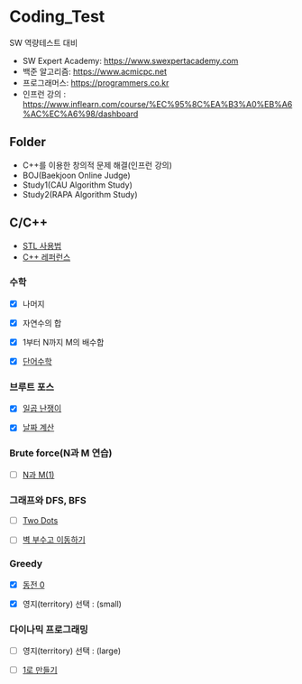 # Coding_Test
SW 역량테스트 대비 
- SW Expert Academy: https://www.swexpertacademy.com
- 백준 알고리즘: https://www.acmicpc.net 
- 프로그래머스: https://programmers.co.kr 
- 인프런 강의 : https://www.inflearn.com/course/%EC%95%8C%EA%B3%A0%EB%A6%AC%EC%A6%98/dashboard

## Folder
- C++를 이용한 창의적 문제 해결(인프런 강의)
- BOJ(Baekjoon Online Judge)
- Study1(CAU Algorithm Study)
- Study2(RAPA Algorithm Study)

## C/C++  
- [STL 사용법](https://baactree.tistory.com/29)
- [C++ 레퍼런스](https://en.cppreference.com/w/)

<h3 id="-">수학</h3>

- [x] 나머지 
- [x] 자연수의 합
- [x] 1부터 N까지 M의 배수합
- [x] <a href ="https://www.acmicpc.net/problem/1339">단어수학</a>


<h3 id="-">브루트 포스</h3>

- [x] <a href="https://www.acmicpc.net/problem/2309">일곱 난쟁이</a>
- [x] <a href="https://www.acmicpc.net/problem/1476">날짜 계산</a>


<h3 id="-n-m-">Brute force(N과 M 연습)</h3>

- [ ] <a href="https://www.acmicpc.net/problem/15649">N과 M(1)</a> 


<h3 id="-DFS,BFS">그래프와 DFS, BFS</h3>

- [ ] <a href="https://www.acmicpc.net/problem/16929">Two Dots</a> 
- [ ] <a href="https://www.acmicpc.net/problem/2206">벽 부수고 이동하기</a>


<h3 id="-">Greedy</h3>

- [x] <a href="https://www.acmicpc.net/problem/11047">동전 0</a> 
- [x] 영지(territory) 선택 : (small)


<h3 id="-">다이나믹 프로그래밍</h3>

- [ ] 영지(territory) 선택 : (large)
- [ ] <a href="https://www.acmicpc.net/problem/1463">1로 만들기</a> 


